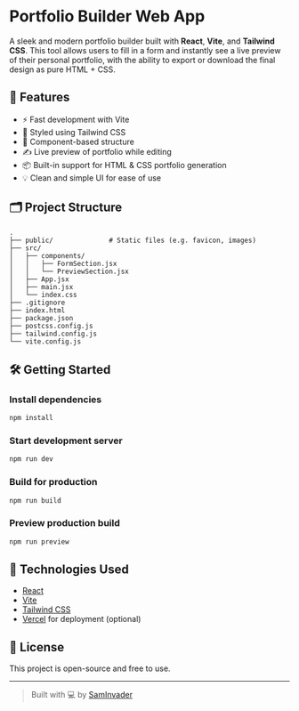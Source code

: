 # Portfolio Builder Web App

A sleek and modern portfolio builder built with **React**, **Vite**, and **Tailwind CSS**. This tool allows users to fill in a form and instantly see a live preview of their personal portfolio, with the ability to export or download the final design as pure HTML + CSS.

## 🚀 Features

- ⚡ Fast development with Vite  
- 🎨 Styled using Tailwind CSS  
- 🧩 Component-based structure  
- ✍️ Live preview of portfolio while editing  
- 📦 Built-in support for HTML & CSS portfolio generation  
- 💡 Clean and simple UI for ease of use  

## 🗂️ Project Structure

```
.
├── public/              # Static files (e.g. favicon, images)
├── src/
│   ├── components/
│   │   ├── FormSection.jsx
│   │   └── PreviewSection.jsx
│   ├── App.jsx
│   ├── main.jsx
│   └── index.css
├── .gitignore
├── index.html
├── package.json
├── postcss.config.js
├── tailwind.config.js
└── vite.config.js
```

## 🛠️ Getting Started

### Install dependencies

```bash
npm install
```

### Start development server

```bash
npm run dev
```

### Build for production

```bash
npm run build
```

### Preview production build

```bash
npm run preview
```

## 🧩 Technologies Used

- [React](https://reactjs.org/)
- [Vite](https://vitejs.dev/)
- [Tailwind CSS](https://tailwindcss.com/)
- [Vercel](https://vercel.com/) for deployment (optional)

## 📄 License

This project is open-source and free to use.

---

> Built with 💻 by [SamInvader](https://github.com/SamInvader)
